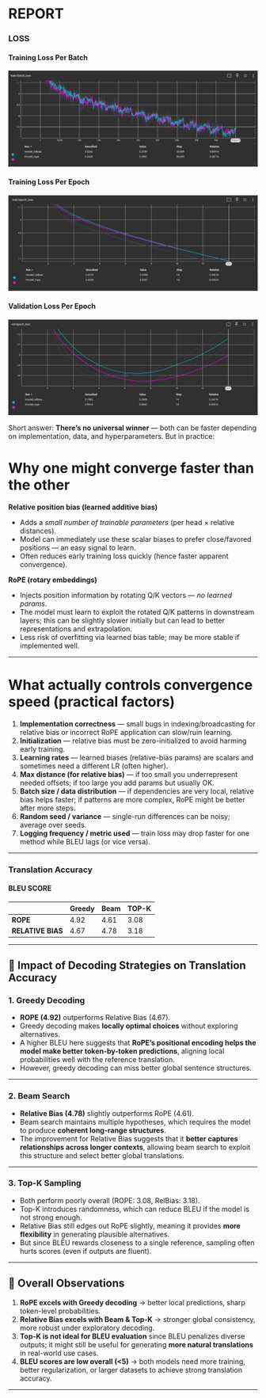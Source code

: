 # REPORT


### LOSS

#### Training Loss Per Batch
![train_batch_loss](plots/train_batch_loss.png)

#### Training Loss Per Epoch
![train_batch_loss](plots/train_epoch_loss.png)

#### Validation Loss Per Epoch
![train_batch_loss](plots/val_epoch_loss.png)

Short answer: **There’s no universal winner** — both can be faster depending on implementation, data, and hyperparameters.
But in practice:



# Why one might converge faster than the other

**Relative position bias (learned additive bias)**

* Adds a *small number of trainable parameters* (per head × relative distances).
* Model can immediately use these scalar biases to prefer close/favored positions — an easy signal to learn.
* Often reduces early training loss quickly (hence faster apparent convergence).

**RoPE (rotary embeddings)**

* Injects position information by rotating Q/K vectors — *no learned params*.
* The model must learn to exploit the rotated Q/K patterns in downstream layers; this can be slightly slower initially but can lead to better representations and extrapolation.
* Less risk of overfitting via learned bias table; may be more stable if implemented well.

---

# What actually controls convergence speed (practical factors)

1. **Implementation correctness** — small bugs in indexing/broadcasting for relative bias or incorrect RoPE application can slow/ruin learning.
2. **Initialization** — relative bias must be zero-initialized to avoid harming early training.
3. **Learning rates** — learned biases (relative-bias params) are scalars and sometimes need a different LR (often higher).
4. **Max distance (for relative bias)** — if too small you underrepresent needed offsets; if too large you add params but usually OK.
5. **Batch size / data distribution** — if dependencies are very local, relative bias helps faster; if patterns are more complex, RoPE might be better after more steps.
6. **Random seed / variance** — single-run differences can be noisy; average over seeds.
7. **Logging frequency / metric used** — train loss may drop faster for one method while BLEU lags (or vice versa).

---








### Translation Accuracy

#### BLEU SCORE

|             |Greedy|Beam|TOP-K|
|-------------|------|----|-----|
|**ROPE**         | 4.92 |4.61|3.08 |
|**RELATIVE BIAS**| 4.67 |4.78|3.18 |




---

## 🔹 Impact of Decoding Strategies on Translation Accuracy

### 1. **Greedy Decoding**

* **ROPE (4.92)** outperforms Relative Bias (4.67).
* Greedy decoding makes **locally optimal choices** without exploring alternatives.
* A higher BLEU here suggests that **RoPE’s positional encoding helps the model make better token-by-token predictions**, aligning local probabilities well with the reference translation.
* However, greedy decoding can miss better global sentence structures.

---

### 2. **Beam Search**

* **Relative Bias (4.78)** slightly outperforms RoPE (4.61).
* Beam search maintains multiple hypotheses, which requires the model to produce **coherent long-range structures**.
* The improvement for Relative Bias suggests that it **better captures relationships across longer contexts**, allowing beam search to exploit this structure and select better global translations.

---

### 3. **Top-K Sampling**

* Both perform poorly overall (ROPE: 3.08, RelBias: 3.18).
* Top-K introduces randomness, which can reduce BLEU if the model is not strong enough.
* Relative Bias still edges out RoPE slightly, meaning it provides **more flexibility** in generating plausible alternatives.
* But since BLEU rewards closeness to a single reference, sampling often hurts scores (even if outputs are fluent).

---

## 🔹 Overall Observations

1. **RoPE excels with Greedy decoding** → better local predictions, sharp token-level probabilities.
2. **Relative Bias excels with Beam & Top-K** → stronger global consistency, more robust under exploratory decoding.
3. **Top-K is not ideal for BLEU evaluation** since BLEU penalizes diverse outputs; it might still be useful for generating **more natural translations** in real-world use cases.
4. **BLEU scores are low overall (<5)** → both models need more training, better regularization, or larger datasets to achieve strong translation accuracy.

---





